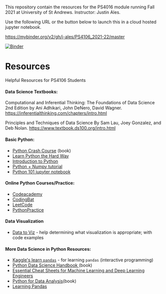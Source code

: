 #

This repository contain the resources for the PS4016 module running Fall 2021 at University of St Andrews.  Instructor: Justin Ales. 

Use the following URL or the button below to launch this in a cloud hosted jupyter notebook. 

https://mybinder.org/v2/gh/j-ales/PS4106_2021-22/master


[![Binder](https://mybinder.org/badge_logo.svg)](https://mybinder.org/v2/gh/j-ales/PS4106_2021-22/master)

# Resources
Helpful Resources for PS4106 Students

#### Data Science Textbooks:

Computational and Inferential Thinking: The Foundations of Data Science
2nd Edition by Ani Adhikari, John DeNero, David Wagner.
https://inferentialthinking.com/chapters/intro.html

Principles and Techniques of Data Science
By Sam Lau, Joey Gonzalez, and Deb Nolan.
https://www.textbook.ds100.org/intro.html

#### Basic Python: 
- [Python Crash Course](https://ehmatthes.github.io/pcc/) (book) 
- [Learn Python the Hard Way](https://learnpythonthehardway.org/)
- [Introduction to Python](https://shanellis.github.io/pythonbook) 
- [Python + Numpy tutorial](https://cs231n.github.io/python-numpy-tutorial/)
- [Python 101 jupyter notebook](https://nbviewer.jupyter.org/urls/bitbucket.org/hrojas/learn-pandas/raw/master/lessons/Python_101.ipynb)


#### Online Python Courses/Practice:
- [Codeacademy](https://www.codecademy.com/learn/learn-python-3)
- [CodingBat](https://codingbat.com/python) 
- [LeetCode](https://leetcode.com/)
- [PythonPractice](https://www.practicepython.org/)


#### Data Visualization
- [Data to Viz](https://www.data-to-viz.com/) - help determining what visualization is appropriate; with code examples


#### More Data Science in Python Resources:
- [Kaggle's learn `pandas`]( https://www.kaggle.com/learn/pandas ) - for learning `pandas` (interactive programming)
- [Python Data Science Handbook ](https://jakevdp.github.io/PythonDataScienceHandbook/ ) (book)
- [Essential Cheat Sheets for Machine Learning and Deep Learning Engineers](https://startupsventurecapital.com/essential-cheat-sheets-for-machine-learning-and-deep-learning-researchers-efb6a8ebd2e5)
- [Python for Data Analysis](http://bedford-computing.co.uk/learning/wp-content/uploads/2015/10/Python-for-Data-Analysis.pdf)(book)
- [Learning Pandas](https://tomaugspurger.github.io/modern-1-intro.html)

